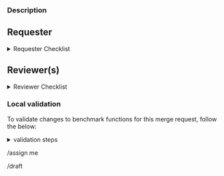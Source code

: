 ### Description
<!-- What changes are being introduced? -->

## Requester
<!-- Please ensure the checklist items are complete before requesting a review of this MR-->

<details><summary>Requester Checklist</summary>

- If this change modifies [benchmark functions](https://gitlab.com/gitlab-org/govern/compliance/engineering/cis/gitlabcis/-/tree/main/gitlabcis/benchmarks?ref_type=heads):
  - The function:
    - [ ] Name matches the `name` of the yaml recommendation
    - [ ] Returns a `dict` containing:
      - `True` or `False` (if the check passed/failed)
      - `None` for skipped checks
      - a `str` with the reason why (e.g. `{None: 'This check requires validation'}`)
    - [ ] The `docstring` contains the id and title of the recommendation to check
  - Limitations:
    - [ ] Any limitations for the function are added to [docs/limitations.md](https://gitlab.com/gitlab-org/govern/compliance/engineering/cis/gitlabcis/-/tree/main/docs/limitations.md)
- If this change modifies [recommendations](https://gitlab.com/gitlab-org/govern/compliance/engineering/cis/gitlabcis/-/tree/main/gitlabcis/recommendations):
  - [ ] Ensure approval from `CODEOWNERS` is obtained
- [ ] All unit tests pass before requesting review
- [ ] This merge request's title matches the prefixes allowed in `.commitlintrc`
- [ ] Remove _Draft_ phase from the MR

</details>

## Reviewer(s)
<!-- Please ensure this MR meets the requirements before approving & merging -->

<details><summary>Reviewer Checklist</summary>

- If this change modifies [benchmark functions](https://gitlab.com/gitlab-org/govern/compliance/engineering/cis/gitlabcis/-/tree/main/gitlabcis/benchmarks?ref_type=heads):
  - [ ] The function(s) satisfy the recommendation _(see the `audit` section in the yaml file)_
    - i.e. does this function address the recommendation benchmark check
- [ ] This merge request's title matches the prefixes allowed in `.commitlintrc`
- [ ] All tests have passed successfully

</details>

### Local validation
<!-- You can validate benchmark functions by following the below steps -->

To validate changes to benchmark functions for this merge request, follow the below:

<details><summary>validation steps</summary>

Clone the repo:

```sh
git clone git@gitlab.com:gitlab-com/gl-security/security-operations/sirt/automation/cis-benchmark-scanner.git
cd cis-benchmark-scanner
```

Checkout into the merge request branch:

```sh
git checkout $branchRequestingToMerge
```

Install the version in the merge request:

```sh
make install
```

Validate the function(s) against a project:

```sh
gitlabcis https://gitlab.example.com/path/to/project
```

To test a single benchmark functon:

```sh
gitlabcis https://gitlab.example.com/path/to/project \
    -ids 1.1.1
```

</details>

<!-- Labels, assignee & tags -->

/assign me

/draft
